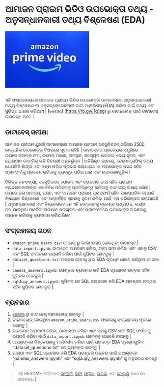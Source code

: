 # ଆମାଜନ ପ୍ରାଇମ ଭିଡିଓ ଉପଭୋକ୍ତା ତଥ୍ୟ - ଅନୁସନ୍ଧାନକାରୀ ତଥ୍ୟ ବିଶ୍ଳେଷଣ (EDA)

<img src="./apv_logo.jpg" alt="Logo" align="center">
<br><br>

ଏହି ସଂଗ୍ରହାଳୟରେ ଆମାଜନ ପ୍ରାଇମ ଭିଡିଓ ଉପଭୋକ୍ତା ଡାଟାବେସରେ ଅନୁସନ୍ଧାନକାରୀ ତଥ୍ୟ ବିଶ୍ଳେଷଣ ବା ଏକ୍ସପ୍ଲୋରେଟୋରୀ ଡାଟା ଆନାଲିସିସ୍ (EDA) କରିବା ପାଇଁ ତଥ୍ୟ ଏବଂ ସ୍କ୍ରିପ୍ଟ ଧାରଣ କରିଥାଏ | [କେଗଲ୍] (https://rb.gy/j1q1sg) ରୁ ଡାଉନଲୋଡ୍ ପାଇଁ ଡାଟାବେସ୍ ଉପଲବ୍ଧ ଅଟେ |

## ଡାଟାବେସ୍ ସମୀକ୍ଷା

ଆମାଜନ ପ୍ରାଇମ ୟୁଜର୍ସ ଡାଟାବେସରେ ଆମାଜନ ପ୍ରାଇମ ସବସ୍କ୍ରିପସନ୍ ସର୍ଭିସର 2500 କାଳ୍ପନିକ ଉପଭୋକ୍ତା ବିଷୟରେ ସୂଚନା ରହିଛି | ଡାଟାସେଟର ପ୍ରତ୍ୟେକ ଏଣ୍ଟ୍ରିରେ ଉପଭୋକ୍ତାଙ୍କ ନାମ, ଇମେଲ୍ ଠିକଣା, ଅବସ୍ଥାନ, ସଦସ୍ୟତା ଯୋଜନା, ଦେୟ ସୂଚନା, ଏବଂ ଯୋଗଦାନ ମେଟ୍ରିକ୍ ଭଳି ବିବରଣୀ ଅନ୍ତର୍ଭୁକ୍ତ | ଅତିରିକ୍ତ ଭାବରେ, ଡେମୋଗ୍ରାଫିକ୍ ତଥ୍ୟ ଯେପରିକି ଲିଙ୍ଗ ଏବଂ ଜନ୍ମ ତାରିଖ ପ୍ରଦାନ କରାଯାଇଥାଏ, ଉପଭୋକ୍ତା ପସନ୍ଦ ସହିତ ପ୍ଲାଟଫର୍ମକୁ ପ୍ରବେଶ କରିବାକୁ ବ୍ୟବହୃତ ପ୍ରିୟ ଧାରା ଏବଂ ଉପକରଣଗୁଡ଼ିକ |

ବିଭିନ୍ନ ଜନସଂଖ୍ୟା, ସବସ୍କ୍ରିପସନ୍ ଯୋଜନା ଏବଂ ବ୍ୟବହାର ଢାଞ୍ଚା ସହିତ ପ୍ରାଇମ ବ୍ୟବହାରକାରୀଙ୍କ ଏକ ବିବିଧ ପରିସରକୁ ପ୍ରତିନିଧିତ୍ୱ କରିବାକୁ ଡାଟାସେଟ୍ ଲକ୍ଷ୍ୟ ରଖିଛି | ଉପଭୋକ୍ତା ଆଚରଣ, ପସନ୍ଦ, ଏବଂ ଆମାଜନ ପ୍ରାଇମ ପ୍ଲାଟଫର୍ମ ସହିତ ପାରସ୍ପରିକ ସମ୍ପର୍କ ବିଷୟରେ ବିଶ୍ଳେଷଣ ଏବଂ ଅନ୍ତର୍ନିହିତ ସୂଚନାକୁ ସୁଗମ କରିବା ପାଇଁ ଏହା ପରିକଳ୍ପନା କରାଯାଇଛି | ଅନୁସନ୍ଧାନକାରୀ ଏବଂ ବିଶ୍ଳେଷକମାନେ ଏହି ଡାଟାସେଟକୁ ଟ୍ରେଣ୍ଡ ଅଧ୍ୟୟନ, ଲକ୍ଷ୍ୟ ରଖାଯାଇଥିବା ମାର୍କେଟିଂ ଅଭିଯାନ ପରିଚାଳନା ଏବଂ ପ୍ଲାଟଫର୍ମରେ ଉପଭୋକ୍ତା ଅଭିଜ୍ଞତାକୁ ଉନ୍ନତ କରିବାକୁ ବ୍ୟବହାର କରିପାରିବେ |

## ସଂଗ୍ରହାଳୟ ଗଠନ

- `amazon_prime_users.csv`: କେଗଲ୍ ରୁ ଡାଉନଲୋଡ୍ ହୋଇଥିବା ଡାଟାସେଟ୍ |
- `data_import.ipynb`: ଡାଟାସେଟ ଆମଦାନୀ କରିବା, ଡାଟା ସଫା କରିବା ଏବଂ ଏହାକୁ CSV ଏବଂ SQL ଫର୍ମାଟରେ ରପ୍ତାନି କରିବା ପାଇଁ ଜୁପିଟର ନୋଟବୁକ୍ |
- `dataset_questions.txt`: ଉତ୍ତର ହେବାକୁ ଥିବା EDA ପ୍ରଶ୍ନ ଧାରଣ କରିଥିବା ଫାଇଲ |
- `pandas_answers.ipynb`: ପେଣ୍ଡାସ ବ୍ୟବହାର କରି EDA ପ୍ରଶ୍ନର ଉତ୍ତର ସହିତ ଜୁପିଟର ନୋଟବୁକ୍ |
- `sqlJupy_answers.ipynb`: ଜୁପିଟର ରେ SQL ବ୍ୟବହାର କରି EDA ପ୍ରଶ୍ନର ଉତ୍ତର ସହିତ ଜୁପିଟର ନୋଟବୁକ୍ |

## ବ୍ୟବହାର

1. [କେଗଲ୍](https://rb.gy/j1q1sg) ରୁ ଡାଟାବେସ୍ ଡାଉନଲୋଡ୍ କରନ୍ତୁ  |
2. ଡାଉନଲୋଡ୍ ହୋଇଥିବା `amazon_prime_users.csv` ଫାଇଲକୁ ସଂଗ୍ରହାଳୟ ମୂଳରେ ରଖନ୍ତୁ |
3. ଡାଟାସେଟ୍ ଆମଦାନୀ କରିବା, ଡାଟା ସଫା କରିବା ଏବଂ ଏହାକୁ CSV ଏବଂ SQL ଫର୍ମାଟକୁ ରପ୍ତାନି କରିବା ପାଇଁ `data_import.ipynb` ନୋଟବୁକ୍ ଖୋଲକି ଚଲାନ୍ତୁ |
4. ଆପଣଙ୍କର ବିଶ୍ଳେଷଣକୁ ମାର୍ଗଦର୍ଶନ କରିବା ପାଇଁ ପ୍ରଦତ୍ତ EDA ପ୍ରଶ୍ନଗୁଡିକ "dataset_questions.txt" ରେ ବ୍ୟବହାର କରନ୍ତୁ |
5. ପାଣ୍ଡା ଏବଂ SQL ବ୍ୟବହାର କରି EDA ପ୍ରଶ୍ନର ଉତ୍ତର ପାଇଁ ଯଥାକ୍ରମେ “pandas_answers.ipynb” ଏବଂ “sqlJupy_answers.ipynb” କୁ ଅନୁସରଣ କରନ୍ତୁ |


> ଏହି README ବର୍ତ୍ତମାନ [ଇଂରାଜୀ](./README.md), [ହିନ୍ଦୀ](./readme_docs/README.hi.md), [ଓଡ଼ିଆ](./README.or.md), [ତାମିଲ](./README.ta.md) ଏବଂ [ତେଲୁଗୁ](./README.te.md) ଭାଷା ରେ ଉପଲବ୍ଧ |
